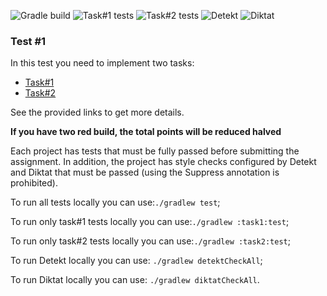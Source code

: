 ![Gradle build](https://github.com/cscenter/Kotlin-test-1/actions/workflows/gradle-build.yml/badge.svg)
![Task#1 tests](https://github.com/cscenter/Kotlin-test-1/actions/workflows/test-task1.yml/badge.svg)
![Task#2 tests](https://github.com/cscenter/Kotlin-test-1/actions/workflows/test-task2.yml/badge.svg)
![Detekt](https://github.com/cscenter/Kotlin-test-1/actions/workflows/detekt.yml/badge.svg)
![Diktat](https://github.com/cscenter/Kotlin-test-1/actions/workflows/diktat.yml/badge.svg)

### Test #1

In this test you need to implement two tasks:
- [Task#1](./task1/README.md)
- [Task#2](./task2/README.md)

See the provided links to get more details.

**If you have two red build, the total points will be reduced halved**

Each project has tests that must be fully passed before submitting the assignment. 
In addition, the project has style checks configured by Detekt and 
Diktat that must be passed (using the Suppress annotation is prohibited).

To run all tests locally you can use:`./gradlew test`;

To run only task#1 tests locally you can use:`./gradlew :task1:test`;

To run only task#2 tests locally you can use:`./gradlew :task2:test`;

To run Detekt locally you can use: `./gradlew detektCheckAll`;

To run Diktat locally you can use: `./gradlew diktatCheckAll`.
